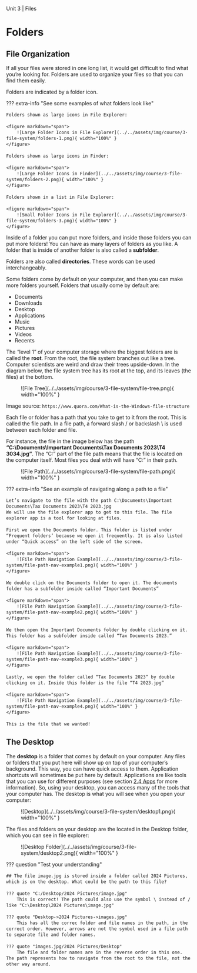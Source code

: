 Unit 3 | Files

# Folders

## File Organization

If all your files were stored in one long list, it would get difficult to find what you’re looking for. Folders are used to organize your files so that you can find them easily.

Folders are indicated by a folder icon.

??? extra-info "See some examples of what folders look like"

    Folders shown as large icons in File Explorer:

    <figure markdown="span">
        ![Large Folder Icons in File Explorer](../../assets/img/course/3-file-system/folders-1.png){ width="100%" }
    </figure>

    Folders shown as large icons in Finder:

    <figure markdown="span">
        ![Large Folder Icons in Finder](../../assets/img/course/3-file-system/folders-2.png){ width="100%" }
    </figure>

    Folders shown in a list in File Explorer:

    <figure markdown="span">
        ![Small Folder Icons in File Explorer](../../assets/img/course/3-file-system/folders-3.png){ width="100%" }
    </figure>

Inside of a folder you can put more folders, and inside those folders you can put more folders! You can have as many layers of folders as you like. A folder that is inside of another folder is also called a **subfolder**.

Folders are also called **directories**. These words can be used interchangeably.

Some folders come by default on your computer, and then you can make more folders yourself. Folders that usually come by default are:

- Documents
- Downloads
- Desktop
- Applications
- Music
- Pictures
- Videos
- Recents

The “level 1” of your computer storage where the biggest folders are is called the **root**. From the root, the file system branches out like a tree. Computer scientists are weird and draw their trees upside-down. In the diagram below, the file system tree has its root at the top, and its leaves (the files) at the bottom.

<figure markdown="span">
    ![File Tree](../../assets/img/course/3-file-system/file-tree.png){ width="100%" }
</figure>

Image source: `https://www.quora.com/What-is-the-Windows-file-structure`

Each file or folder has a path that you take to get to it from the root. This is called the file path. In a file path, a forward slash / or backslash \ is used between each folder and file.

For instance, the file in the image below has the path **“C:\Documents\Important Documents\Tax Documents 2023\T4 3034.jpg”**. The “C:” part of the file path means that the file is located on the computer itself. Most files you deal with will have “C:” in their path.

<figure markdown="span">
    ![File Path](../../assets/img/course/3-file-system/file-path.png){ width="100%" }
</figure>

??? extra-info "See an example of navigating along a path to a file"

    Let’s navigate to the file with the path C:\Documents\Important Documents\Tax Documents 2023\T4 2023.jpg
    We will use the file explorer app to get to this file. The file explorer app is a tool for looking at files.

    First we open the Documents folder. This folder is listed under “Frequent folders’ because we open it frequently. It is also listed under “Quick access” on the left side of the screen.

    <figure markdown="span">
        ![File Path Navigation Example](../../assets/img/course/3-file-system/file-path-nav-example1.png){ width="100%" }
    </figure>

    We double click on the Documents folder to open it. The documents folder has a subfolder inside called “Important Documents”

    <figure markdown="span">
        ![File Path Navigation Example](../../assets/img/course/3-file-system/file-path-nav-example2.png){ width="100%" }
    </figure>

    We then open the Important Documents folder by double clicking on it. This folder has a subfolder inside called “Tax Documents 2023.”

    <figure markdown="span">
        ![File Path Navigation Example](../../assets/img/course/3-file-system/file-path-nav-example3.png){ width="100%" }
    </figure>

    Lastly, we open the folder called “Tax Documents 2023” by double clicking on it. Inside this folder is the file “T4 2023.jpg”

    <figure markdown="span">
        ![File Path Navigation Example](../../assets/img/course/3-file-system/file-path-nav-example4.png){ width="100%" }
    </figure>

    This is the file that we wanted!

## The Desktop

The **desktop** is a folder that comes by default on your computer. Any files or folders that you put here will show up on top of your computer’s background. This way, you can have quick access to them. Application shortcuts will sometimes be put here by default. Applications are like tools that you can use for different purposes (see section [2.4 Apps](/course/2-appss-and-internet/2.4-apps.html) for more information). So, using your desktop, you can access many of the tools that your computer has.
The desktop is what you will see when you open your computer:

<figure markdown="span">
    ![Desktop](../../assets/img/course/3-file-system/desktop1.png){ width="100%" }
</figure>

The files and folders on your desktop are the located in the Desktop folder, which you can see in file explorer:

<figure markdown="span">
    ![Desktop Folder](../../assets/img/course/3-file-system/desktop2.png){ width="100%" }
</figure>

??? question "Test your understanding"

    ## The file image.jpg is stored inside a folder called 2024 Pictures, which is on the desktop. What could be the path to this file?

    ??? quote "C:/Desktop/2024 Pictures/image.jpg"
        This is correct! The path could also use the symbol \ instead of / like "C:\Desktop\2024 Pictures\image.jpg"

    ??? quote "Desktop->2024 Pictures->images.jpg"
        This has all the correc folder and file names in the path, in the correct order. However, arrows are not the symbol used in a file path to separate file and folder names.

    ??? quote "images.jpg/2024 Pictures/Desktop"
        The file and folder names are in the reverse order in this one. The path represents how to navigate from the root to the file, not the other way around.
